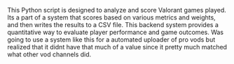 This Python script is designed to analyze and score Valorant games played. Its a part of a system that scores based on various metrics and weights, and then writes the results to a CSV file. This backend system provides a quantitative way to evaluate player performance and game outcomes. Was going to use a system like this for a automated uploader of pro vods but realized that it didnt have that much of a value since it pretty much matched what other vod channels did.